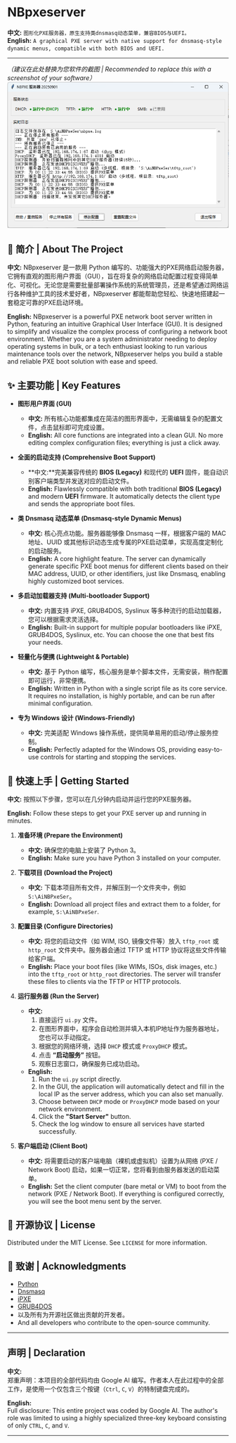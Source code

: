 # NBpxeserver

**中文:** `图形化PXE服务器，原生支持类dnsmasq动态菜单，兼容BIOS与UEFI。`  
**English:** `A graphical PXE server with native support for dnsmasq-style dynamic menus, compatible with both BIOS and UEFI.`

---

*（建议在此处替换为您软件的截图 | Recommended to replace this with a screenshot of your software）*
![NBpxeserver Screenshot](screenshot.png)

## 📖 简介 | About The Project

**中文:**
NBpxeserver 是一款用 Python 编写的、功能强大的PXE网络启动服务器，它拥有直观的图形用户界面（GUI），旨在将复杂的网络启动配置过程变得简单化、可视化。无论您是需要批量部署操作系统的系统管理员，还是希望通过网络运行各种维护工具的技术爱好者，NBpxeserver 都能帮助您轻松、快速地搭建起一套稳定可靠的PXE启动环境。

**English:**
NBpxeserver is a powerful PXE network boot server written in Python, featuring an intuitive Graphical User Interface (GUI). It is designed to simplify and visualize the complex process of configuring a network boot environment. Whether you are a system administrator needing to deploy operating systems in bulk, or a tech enthusiast looking to run various maintenance tools over the network, NBpxeserver helps you build a stable and reliable PXE boot solution with ease and speed.

## ✨ 主要功能 | Key Features

*   **图形用户界面 (GUI)**
    *   **中文:** 所有核心功能都集成在简洁的图形界面中，无需编辑复杂的配置文件，点击鼠标即可完成设置。
    *   **English:** All core functions are integrated into a clean GUI. No more editing complex configuration files; everything is just a click away.

*   **全面的启动支持 (Comprehensive Boot Support)**
    *   **中文:**完美兼容传统的 **BIOS (Legacy)** 和现代的 **UEFI** 固件，能自动识别客户端类型并发送对应的启动文件。
    *   **English:** Flawlessly compatible with both traditional **BIOS (Legacy)** and modern **UEFI** firmware. It automatically detects the client type and sends the appropriate boot files.

*   **类 Dnsmasq 动态菜单 (Dnsmasq-style Dynamic Menus)**
    *   **中文:** 核心亮点功能。服务器能够像 Dnsmasq 一样，根据客户端的 MAC 地址、UUID 或其他标识动态生成专属的PXE启动菜单，实现高度定制化的启动服务。
    *   **English:** A core highlight feature. The server can dynamically generate specific PXE boot menus for different clients based on their MAC address, UUID, or other identifiers, just like Dnsmasq, enabling highly customized boot services.

*   **多启动加载器支持 (Multi-bootloader Support)**
    *   **中文:** 内置支持 iPXE, GRUB4DOS, Syslinux 等多种流行的启动加载器，您可以根据需求灵活选择。
    *   **English:** Built-in support for multiple popular bootloaders like iPXE, GRUB4DOS, Syslinux, etc. You can choose the one that best fits your needs.

*   **轻量化与便携 (Lightweight & Portable)**
    *   **中文:** 基于 Python 编写，核心服务是单个脚本文件，无需安装，稍作配置即可运行，非常便携。
    *   **English:** Written in Python with a single script file as its core service. It requires no installation, is highly portable, and can be run after minimal configuration.

*   **专为 Windows 设计 (Windows-Friendly)**
    *   **中文:** 完美适配 Windows 操作系统，提供简单易用的启动/停止服务控制。
    *   **English:** Perfectly adapted for the Windows OS, providing easy-to-use controls for starting and stopping the services.

## 🚀 快速上手 | Getting Started

**中文:**
按照以下步骤，您可以在几分钟内启动并运行您的PXE服务器。

**English:**
Follow these steps to get your PXE server up and running in minutes.

1.  **准备环境 (Prepare the Environment)**
    *   **中文:** 确保您的电脑上安装了 Python 3。
    *   **English:** Make sure you have Python 3 installed on your computer.

2.  **下载项目 (Download the Project)**
    *   **中文:** 下载本项目所有文件，并解压到一个文件夹中，例如 `S:\AiNBPxeSer`。
    *   **English:** Download all project files and extract them to a folder, for example, `S:\AiNBPxeSer`.

3.  **配置目录 (Configure Directories)**
    *   **中文:** 将您的启动文件（如 WIM, ISO, 镜像文件等）放入 `tftp_root` 或 `http_root` 文件夹中。服务器会通过 TFTP 或 HTTP 协议将这些文件传输给客户端。
    *   **English:** Place your boot files (like WIMs, ISOs, disk images, etc.) into the `tftp_root` or `http_root` directories. The server will transfer these files to clients via the TFTP or HTTP protocols.

4.  **运行服务器 (Run the Server)**
    *   **中文:**
        1.  直接运行 `ui.py` 文件。
        2.  在图形界面中，程序会自动检测并填入本机IP地址作为服务器地址，您也可以手动指定。
        3.  根据您的网络环境，选择 `DHCP` 模式或 `ProxyDHCP` 模式。
        4.  点击 **“启动服务”** 按钮。
        5.  观察日志窗口，确保服务已成功启动。
    *   **English:**
        1.  Run the `ui.py` script directly.
        2.  In the GUI, the application will automatically detect and fill in the local IP as the server address, which you can also set manually.
        3.  Choose between `DHCP` mode or `ProxyDHCP` mode based on your network environment.
        4.  Click the **"Start Server"** button.
        5.  Check the log window to ensure all services have started successfully.

5.  **客户端启动 (Client Boot)**
    *   **中文:** 将需要启动的客户端电脑（裸机或虚拟机）设置为从网络 (PXE / Network Boot) 启动，如果一切正常，您将看到由服务器发送的启动菜单。
    *   **English:** Set the client computer (bare metal or VM) to boot from the network (PXE / Network Boot). If everything is configured correctly, you will see the boot menu sent by the server.

## 📜 开源协议 | License

Distributed under the MIT License. See `LICENSE` for more information.

## 🙏 致谢 | Acknowledgments

*   [Python](https.python.org)
*   [Dnsmasq](https://thekelleys.org.uk/dnsmasq/doc.html)
*   [iPXE](https://ipxe.org/)
*   [GRUB4DOS](https://github.com/chenall/grub4dos)
*   以及所有为开源社区做出贡献的开发者。
*   And all developers who contribute to the open-source community.

---

## 声明 | Declaration

**中文:**  
郑重声明：本项目的全部代码均由 Google AI 编写。作者本人在此过程中的全部工作，是使用一个仅包含三个按键（`Ctrl`, `C`, `V`）的特制键盘完成的。

**English:**  
Full disclosure: This entire project was coded by Google AI. The author's role was limited to using a highly specialized three-key keyboard consisting of only `CTRL`, `C`, and `V`.

---
